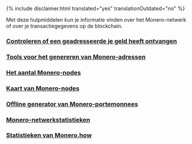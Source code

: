 {% include disclaimer.html translated="yes" translationOutdated="no" %}

Met deze hulpmiddelen kun je informatie vinden over het Monero-netwerk of over je transactiegegevens op de blockchain.

### [Controleren of een geadresseerde je geld heeft ontvangen](http://xmrtests.llcoins.net/checktx.html)

### [Tools voor het genereren van Monero-adressen](https://xmr.llcoins.net/)

### [Het aantal Monero-nodes](http://moneronodes.i2p.xyz/)

### [Kaart van Monero-nodes](https://monerohash.com/nodes-distribution.html)

### [Offline generator van Monero-portemonnees](http://moneroaddress.org/)

### [Monero-netwerkstatistieken](http://moneroblocks.info/stats)

### [Statistieken van Monero.how](https://www.monero.how/)
